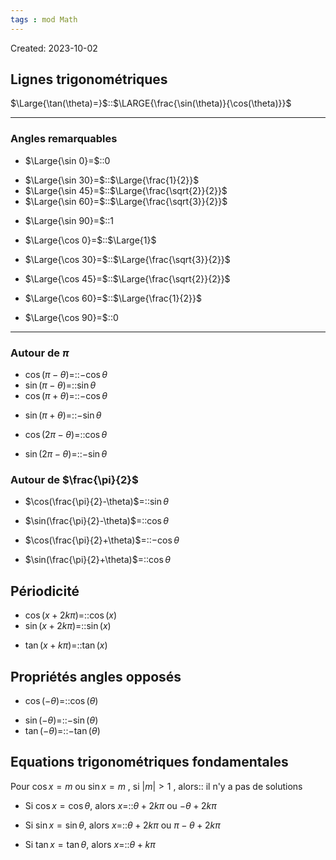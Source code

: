```yaml
---
tags : mod Math
---
```

Created: 2023-10-02

## Lignes trigonométriques

$\Large{\tan(\theta)=}$::$\LARGE{\frac{\sin(\theta)}{\cos(\theta)}}$
<!--SR:!2023-12-09,33,250-->

---
### Angles remarquables

- $\Large{\sin 0}=$::$0$
<!--SR:!2023-11-21,11,284-->
- $\Large{\sin 30}=$::$\Large{\frac{1}{2}}$
- $\Large{\sin 45}=$::$\Large{\frac{\sqrt{2}}{2}}$
- $\Large{\sin 60}=$::$\Large{\frac{\sqrt{3}}{2}}$
<!--SR:!2023-11-21,11,284-->
- $\Large{\sin 90}=$::$1$
<!--SR:!2023-11-11,3,264-->
- $\Large{\cos 0}=$::$\Large{1}$
<!--SR:!2023-11-21,11,284-->
- $\Large{\cos 30}=$::$\Large{\frac{\sqrt{3}}{2}}$
<!--SR:!2023-11-11,3,264-->
- $\Large{\cos 45}=$::$\Large{\frac{\sqrt{2}}{2}}$
<!--SR:!2023-11-19,9,284-->
- $\Large{\cos 60}=$::$\Large{\frac{1}{2}}$
<!--SR:!2023-11-11,3,264-->
- $\Large{\cos 90}=$::$0$
<!--SR:!2023-12-06,30,230-->

---
### Autour de $\pi$
- $\cos(\pi-\theta)$=::$-\cos\theta$
- $\sin(\pi-\theta)$=::$\sin\theta$
- $\cos(\pi+\theta)$=::$-\cos\theta$
<!--SR:!2023-11-15,5,246-->
- $\sin(\pi+\theta)$=::$-\sin\theta$
<!--SR:!2023-11-12,2,224-->
- $\cos(2\pi-\theta)$=::$\cos\theta$
<!--SR:!2023-11-11,1,204-->
- $\sin(2\pi-\theta)$=::$-\sin\theta$
<!--SR:!2023-11-15,5,246-->

### Autour de $\frac{\pi}{2}$
- $\cos(\frac{\pi}{2}-\theta)$=::$\sin\theta$
<!--SR:!2023-11-11,1,206-->
- $\sin(\frac{\pi}{2}-\theta)$=::$\cos\theta$
<!--SR:!2023-11-17,7,210-->
- $\cos(\frac{\pi}{2}+\theta)$=::$-\cos\theta$
<!--SR:!2023-11-11,1,204-->
- $\sin(\frac{\pi}{2}+\theta)$=::$\cos\theta$
<!--SR:!2023-11-17,7,210-->
## Périodicité
- $\cos(x+2k\pi)=$::$\cos(x)$
- $\sin(x+2k\pi)=$::$\sin(x)$
<!--SR:!2023-11-20,10,264-->
- $\tan(x+k\pi)=$::$\tan(x)$
## Propriétés angles opposés
- $\cos(-\theta)=$::$\cos(\theta)$
<!--SR:!2024-01-11,66,250-->
- $\sin(-\theta)=$::$-\sin(\theta)$
- $\tan(-\theta)=$::$-\tan(\theta)$
<!--SR:!2024-01-16,71,270-->
## Equations trigonométriques fondamentales
Pour $\cos x=m$ ou $\sin x=m$ , si $|m|>1$ , alors:: il n'y a pas de solutions

- Si $\cos x=\cos\theta$, alors $x=$::$\theta+2k\pi$ ou $-\theta+2k\pi$
<!--SR:!2023-11-16,6,266-->
- Si $\sin x=\sin\theta$, alors $x=$::$\theta+2k\pi$ ou $\pi-\theta+2k\pi$
<!--SR:!2023-11-15,5,244-->
- Si $\tan x=\tan\theta$, alors $x=$::$\theta+k\pi$
<!--SR:!2023-11-13,3,246-->
